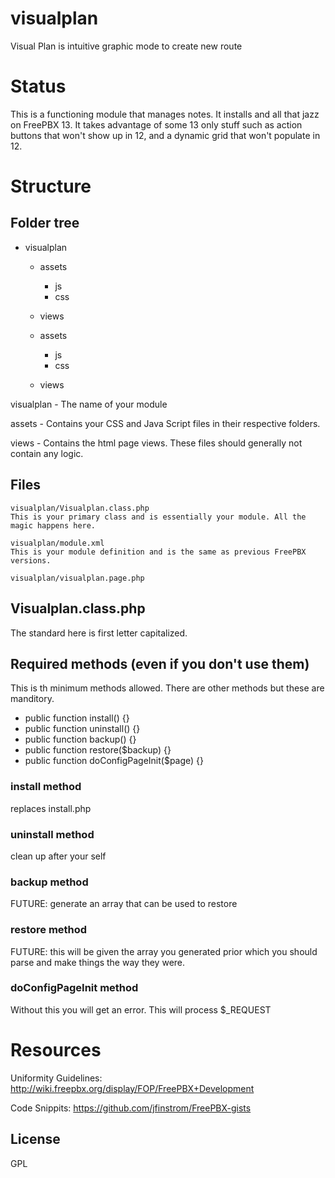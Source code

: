 # visualplan

Visual Plan is intuitive graphic mode to create new route

# Status

This is a functioning module that manages notes. It installs and all that jazz on FreePBX 13\. It takes advantage of some 13 only stuff such as action buttons that won't show up in 12, and a dynamic grid that won't populate in 12.

# Structure

## Folder tree

- visualplan

  - assets

    - js
    - css

  - views

  - assets

    - js
    - css

  - views

visualplan - The name of your module

assets - Contains your CSS and Java Script files in their respective folders.

views - Contains the html page views. These files should generally not contain any logic.

## Files

```
visualplan/Visualplan.class.php
This is your primary class and is essentially your module. All the magic happens here.
```

```
visualplan/module.xml
This is your module definition and is the same as previous FreePBX versions.
```

```
visualplan/visualplan.page.php
```

## Visualplan.class.php

The standard here is first letter capitalized.

## Required methods (even if you don't use them)

This is th minimum methods allowed. There are other methods but these are manditory.

- public function install() {}
- public function uninstall() {}
- public function backup() {}
- public function restore($backup) {}
- public function doConfigPageInit($page) {}

### install method

replaces install.php

### uninstall method

clean up after your self

### backup method

FUTURE: generate an array that can be used to restore

### restore method

FUTURE: this will be given the array you generated prior which you should parse and make things the way they were.

### doConfigPageInit method

Without this you will get an error. This will process $_REQUEST

# Resources

Uniformity Guidelines: <http://wiki.freepbx.org/display/FOP/FreePBX+Development>

Code Snippits: <https://github.com/jfinstrom/FreePBX-gists>

## License

GPL
